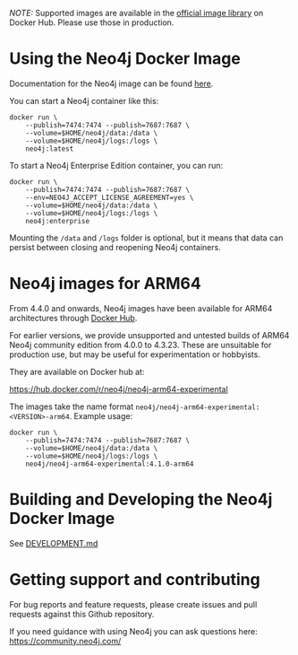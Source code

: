 *NOTE:* Supported images are available in the [official image library](https://hub.docker.com/_/neo4j/) on Docker Hub.
Please use those in production.

# Using the Neo4j Docker Image

Documentation for the Neo4j image can be found [here](https://neo4j.com/docs/operations-manual/current/deployment/single-instance/docker/).

You can start a Neo4j container like this:

```
docker run \
    --publish=7474:7474 --publish=7687:7687 \
    --volume=$HOME/neo4j/data:/data \
    --volume=$HOME/neo4j/logs:/logs \
    neo4j:latest
```

To start a Neo4j Enterprise Edition container, you can run:

```
docker run \
    --publish=7474:7474 --publish=7687:7687 \
    --env=NEO4J_ACCEPT_LICENSE_AGREEMENT=yes \
    --volume=$HOME/neo4j/data:/data \
    --volume=$HOME/neo4j/logs:/logs \
    neo4j:enterprise
```

Mounting the `/data` and `/logs` folder is optional, 
but it means that data can persist between closing and reopening Neo4j containers.

# Neo4j images for ARM64

From 4.4.0 and onwards, Neo4j images have been available for ARM64 architectures through [Docker Hub](https://hub.docker.com/_/neo4j/).

For earlier versions, we provide unsupported and untested builds of ARM64 Neo4j community edition from 4.0.0 to 4.3.23. 
These are unsuitable for production use, but may be useful for experimentation or hobbyists. 

They are available on Docker hub at:

https://hub.docker.com/r/neo4j/neo4j-arm64-experimental


The images take the name format `neo4j/neo4j-arm64-experimental:<VERSION>-arm64`.
Example usage:

```shell script
docker run \
    --publish=7474:7474 --publish=7687:7687 \
    --volume=$HOME/neo4j/data:/data \
    --volume=$HOME/neo4j/logs:/logs \
    neo4j/neo4j-arm64-experimental:4.1.0-arm64
```


# Building and Developing the Neo4j Docker Image

See [DEVELOPMENT.md](DEVELOPMENT.md)

# Getting support and contributing

For bug reports and feature requests, please create issues and pull requests against this Github repository.

If you need guidance with using Neo4j you can ask questions here: https://community.neo4j.com/
